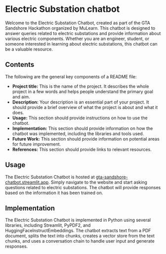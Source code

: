# Electric Substation chatbot

Welcome to the Electric Substation Chatbot, created as part of the GTA Sandshore Hackathon organized by MuLearn. This chatbot is designed to answer queries related to electric substations and provide information about various electric components. Whether you are an engineer, student, or someone interested in learning about electric substations, this chatbot can be a valuable resource.

## Contents

The following are the general key components of a README file:

- **Project title:** This is the name of the project. It describes the whole project in a few words and helps people understand the primary goal and aim.
- **Description:** Your description is an essential part of your project. It should provide a brief overview of what the project is about and what it does.
- **Usage:** This section should provide instructions on how to use the chatbot.
- **Implementation:** This section should provide information on how the chatbot was implemented, including the libraries and tools used.
- **Future Work:** This section should provide information on potential areas for future improvement.
- **References:** This section should provide links to relevant resources.

## Usage

The Electric Substation Chatbot is hosted at [gta-sandshore-chatbot.streamlit.app](https://gta-sandshore-chatbot.streamlit.app). Simply navigate to the website and start asking questions related to electric substations. The chatbot will provide responses based on the information it has been trained on.

## Implementation

The Electric Substation Chatbot is implemented in Python using several libraries, including Streamlit, PyPDF2, and HuggingFaceInstructEmbeddings. The chatbot extracts text from a PDF document, splits the text into chunks, creates a vector store from the text chunks, and uses a conversation chain to handle user input and generate responses.

